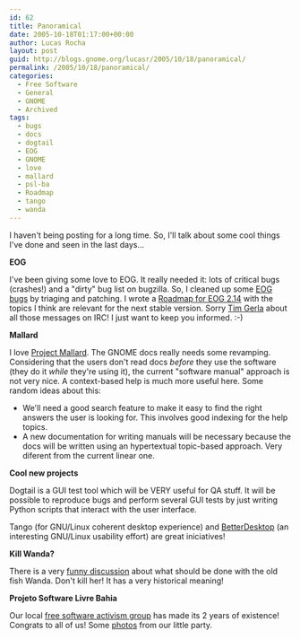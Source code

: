 ```yaml
---
id: 62
title: Panoramical
date: 2005-10-18T01:17:00+00:00
author: Lucas Rocha
layout: post
guid: http://blogs.gnome.org/lucasr/2005/10/18/panoramical/
permalink: /2005/10/18/panoramical/
categories:
  - Free Software
  - General
  - GNOME
  - Archived
tags:
  - bugs
  - docs
  - dogtail
  - EOG
  - GNOME
  - love
  - mallard
  - psl-ba
  - Roadmap
  - tango
  - wanda
---
```

I haven't being posting for a long time. So, I'll talk about some cool things I've done and seen in the last days...

**EOG**

I've been giving some love to EOG. It really needed it: lots of critical bugs
(crashes!) and a "dirty" bug list on bugzilla. So, I cleaned up
some [EOG
bugs](http://bugzilla.gnome.org/buglist.cgi?bug_id=133389,313003,318318,318734,162627,166681,127855,165187,300072,156274,308215,164247,305025,314566,)
by triaging and patching. I wrote a [Roadmap for EOG
2.14](http://live.gnome.org/EyeOfGnome) with the topics I think are relevant
for the next stable version. Sorry [Tim
Gerla](http://blogs.conary.com/index.php/tgerla) about all those messages on
IRC! I just want to keep you informed. :-)

**Mallard**

I love [Project Mallard](http://www.gnome.org/~shaunm/quack/mallard.xml). The
GNOME docs really needs some revamping. Considering that the users don't read
docs _before_ they use the software (they do it _while_ they're using it), the
current "software manual" approach is not very nice. A context-based help is
much more useful here. Some random ideas about this:

  * We'll need a good search feature to make it easy to find the right answers
  the user is looking for. This involves good indexing for the help topics.
  * A new documentation for writing manuals will be necessary because the docs
  will be written using an hypertextual topic-based approach. Very diferent
  from the current linear one.

**Cool new projects**

Dogtail is a GUI test tool which will be VERY useful for QA stuff. It
will be possible to reproduce bugs and perform several GUI tests by just
writing Python scripts that interact with the user interface.

Tango (for GNU/Linux coherent desktop experience) and
[BetterDesktop](http://betterdesktop.org/) (an interesting GNU/Linux usability
effort) are great iniciatives!

**Kill Wanda?**

There is a very [funny
discussion](http://mail.gnome.org/archives/desktop-devel-list/2005-October/msg00134.html)
about what should be done with the old fish Wanda. Don't kill her! It has a
very historical meaning!

**Projeto Software Livre Bahia**

Our local [free software activism group](http://psl-ba.softwarelivre.org) has
made its 2 years of existence! Congrats to all of us! Some
[photos](http://public.fotki.com/libertarios/krishna/bebemorando_psl-ba/) from
our little party.
